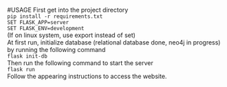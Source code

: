 #USAGE
First get into the project directory\
`pip install -r requirements.txt`\
`SET FLASK_APP=server`\
`SET FLASK_ENV=development`\
(If on linux system, use export instead of set)\
At first run, initialize database (relational database done, neo4j in progress) by running the following command\
`flask init-db`\
Then run the following command to start the server\
`flask run`\
Follow the appearing instructions to access the website.